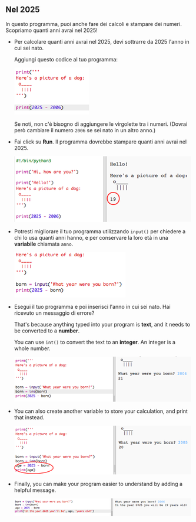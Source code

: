 ## Nel 2025

In questo programma, puoi anche fare dei calcoli e stampare dei numeri. Scopriamo quanti anni avrai nel 2025!

+ Per calcolare quanti anni avrai nel 2025, devi sottrarre da 2025 l'anno in cui sei nato.
    
    Aggiungi questo codice al tuo programma:
    
    ![screenshot](images/me-calc.png)
    
    Se noti, non c'è bisogno di aggiungere le virgolette tra i numeri. (Dovrai però cambiare il numero `2006` se sei nato in un altro anno.)

+ Fai click su **Run**. Il programma dovrebbe stampare quanti anni avrai nel 2025.
    
    ![screenshot](images/me-calc-run.png)

+ Potresti migliorare il tuo programma utilizzando `input()` per chiedere a chi lo usa quanti anni hanno, e per conservare la loro età in una **variabile** chiamata `anno`.
    
    ![screenshot](images/me-input.png)

+ Esegui il tuo programma e poi inserisci l'anno in cui sei nato. Hai ricevuto un messaggio di errore?
    
    That's because anything typed into your program is **text**, and it needs to be converted to a **number**.
    
    You can use `int()` to convert the text to an **integer**. An integer is a whole number.
    
    ![screenshot](images/me-input-test.png)

+ You can also create another variable to store your calculation, and print that instead.
    
    ![screenshot](images/me-result-variable.png)

+ Finally, you can make your program easier to understand by adding a helpful message.
    
    ![screenshot](images/me-message.png)